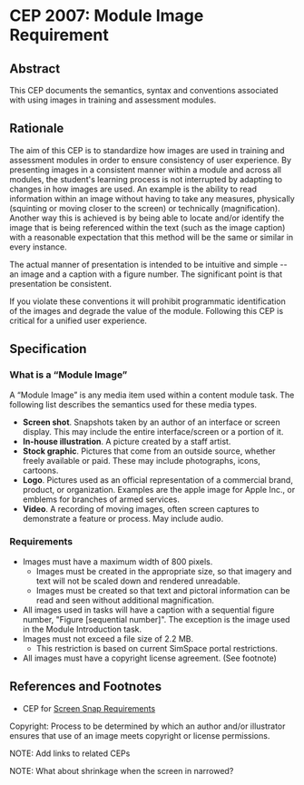 # CEP 2007: Module Image Requirement
## Abstract
This CEP documents the semantics, syntax and conventions associated with using images in training and assessment modules.
## Rationale
The aim of this CEP is to standardize how images are used in training and assessment modules in order to ensure consistency of user experience. By presenting images in a consistent manner within a module and across all modules, the student's learning process is not interrupted by adapting to changes in how images are used. An example is the ability to read information within an image without having to take any measures, physically (squinting or moving closer to the screen) or technically (magnification). Another way this is achieved is by being able to locate and/or identify the image that is being referenced within the text (such as the image caption) with a reasonable expectation that this method will be the same or similar in every instance.  

The actual manner of presentation is intended to be intuitive and simple -- an image and a caption with a figure number. The significant point is that presentation be consistent.

If you violate these conventions it will prohibit programmatic identification of the images and degrade the value of the module. Following this CEP is critical for a unified user experience.
## Specification
### What is a “Module Image”
A “Module Image” is any media item used within a content module task. The following list describes the semantics used for these media types.
* **Screen shot**. Snapshots taken by an author of an interface or screen display. This may include the entire interface/screen or a portion of it.
* **In-house illustration**. A picture created by a staff artist.
* **Stock graphic**. Pictures that come from an outside source, whether freely available or paid. These may include photographs, icons, cartoons.
* **Logo**. Pictures used as an official representation of a commercial brand, product, or organization. Examples are the apple image for Apple Inc., or emblems for branches of armed services.
* **Video**. A recording of moving images, often screen captures to demonstrate a feature or process. May include audio.
### Requirements
* Images must have a maximum width of 800 pixels.
    * Images must be created in the appropriate size, so that imagery and text will not be scaled down and rendered unreadable.  
    * Images must be created so that text and pictoral information can be read and seen without additional magnification.  
* All images used in tasks will have a caption with a sequential figure number, "Figure \[sequential number]\". The exception is the image used in the Module Introduction task.
* Images must not exceed a file size of 2.2 MB.
   * This restriction is based on current SimSpace portal restrictions.
* All images must have a copyright license agreement. (See footnote)
## References and Footnotes
* CEP for [Screen Snap Requirements](ceps/xxxx/README.md)  

Copyright: Process to be determined by which an author and/or illustrator  ensures that use of an image meets copyright or license permissions.

NOTE: Add links to related CEPs

NOTE: What about shrinkage when the screen in narrowed?